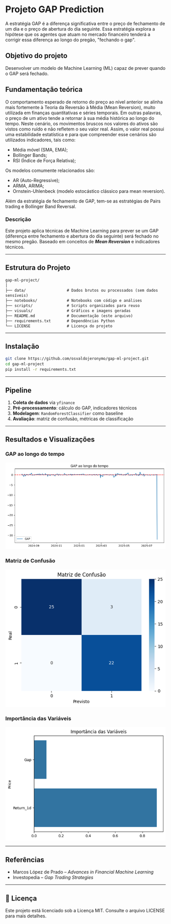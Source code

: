 # Projeto GAP Prediction

A estratégia GAP é a diferença significativa entre o preço de fechamento de um dia e o preço de abertura do dia seguinte. Essa estratégia explora a hipótese que os agentes que atuam no mercado financeiro tenderá a corrigir essa diferença ao longo do pregão, "fechando o gap".

## Objetivo do projeto

Desenvolver um modelo de Machine Learning (ML) capaz de prever quando o GAP será fechado.

## Fundamentação teórica

O comportamento esperado de retorno do preço ao nível anterior se alinha mais fortemente à Teoria da Reversão à Média (Mean Reversion), muito utilizada em finanças quantitativas e séries temporais. Em outras palavras, o preço de um ativo tende a retornar à sua média histórica ao longo do tempo. Neste cenário, os movimentos bruscos nos valores do ativos são vistos como ruído e não refletem o seu valor real. Assim, o valor real possui uma estabilidade estatística e para que compreender esse cenários são utilizados indicadores, tais como:
 - Média móvel (SMA, EMA);
 - Bollinger Bands;
 - RSI (Índice de Força Relativa);

Os modelos comumente relacionados são:
 - AR (Auto-Regressive);
 - ARMA, ARIMA;
 - Ornstein-Uhlenbeck (modelo estocástico clássico para mean reversion).

Além da estratégia de fechamento de GAP, tem-se as estratégias de Pairs trading e Bollinger Band Reversal.

### Descrição
Este projeto aplica técnicas de Machine Learning para prever se um GAP (diferença entre fechamento e abertura do dia seguinte)
será fechado no mesmo pregão. Baseado em conceitos de ***Mean Reversion*** e indicadores técnicos.

---

## Estrutura do Projeto
```
gap-ml-project/
│
├── data/                  # Dados brutos ou processados (sem dados sensíveis)
├── notebooks/             # Notebooks com código e análises
├── scripts/               # Scripts organizados para reuso
├── visuals/               # Gráficos e imagens geradas
├── README.md              # Documentação (este arquivo)
├── requirements.txt       # Dependências Python
└── LICENSE                # Licença do projeto
```

---

## Instalação
```bash
git clone https://github.com/osvaldojeronymo/gap-ml-project.git
cd gap-ml-project
pip install -r requirements.txt
```

---

## Pipeline
1. **Coleta de dados** via `yfinance`
2. **Pré-processamento**: cálculo do GAP, indicadores técnicos
3. **Modelagem**: `RandomForestClassifier` como baseline
4. **Avaliação**: matriz de confusão, métricas de classificação

---

## Resultados e Visualizações

### GAP ao longo do tempo
![GAP ao longo do tempo](visuals/gap_time_series.png)

### Matriz de Confusão
![Confusion Matrix](visuals/confusion_matrix.png)

### Importância das Variáveis
![Feature Importance](visuals/feature_importance.png)

---

## Referências
- Marcos López de Prado – *Advances in Financial Machine Learning*
- Investopedia – *Gap Trading Strategies*

---

## 📜 Licença
Este projeto está licenciado sob a Licença MIT. Consulte o arquivo LICENSE para mais detalhes.

